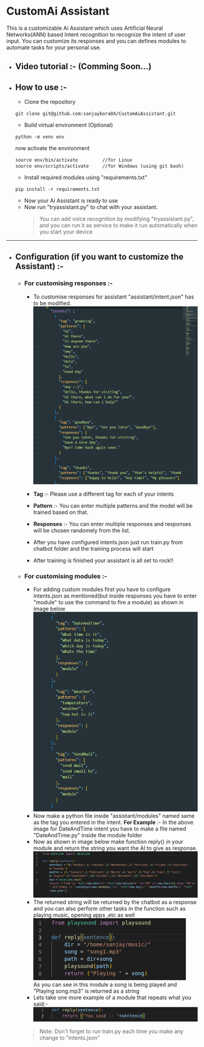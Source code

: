 # CustomAi Assistant
This is a customizable Ai Assistant which uses Artificial Neural Networks(ANN) based Intent recognition to recognize the intent of user input.
You can customize its responses and you can defines modules to automate tasks for your personal use.

* ## Video tutorial :- (Comming Soon...)
<!---[![Alt text](readmeContent/thumbnail.png)](link)</br>-->

* ## How to use :-
  * Clone the repository
  ```shell
  git clone git@github.com:sanjaybora04/CustomAiAssistant.git
  ```
  * Build virtual environment (Optional)
  ```shell
  python -m venv env
  ```
  now activate the environment
  ```shell
  source env/bin/activate         //for Linux
  source env/scripts/activate     //for Windows (using git bash)
  ```
  * Install required modules using "requirements.txt"
  ```shell
  pip install -r requirements.txt
  ```
  * Now your Ai Assistant is ready to use
  * Now run "tryassistant.py" to chat with your assistant.
    >You can add voice recognition by modifying "tryassistant.py",</br>
    > and you can run it as service to make it run automatically when you start your device
---
  
* ## Configuration (if you want to customize the Assistant) :- 
  * ### For customising responses :-
    * To customise responses for assistant "assistant/intent.json" has to be modified.</br>
    ![image](readmeContent/intentJson.png)</br>
    * **Tag** :- Please use a different tag for each of your intents 
    * **Pattern** :- You can enter multiple patterns and the model will be trained based on that.
    * **Responses** :- You can enter multiple responses and responses will be chosen randomely from the list.

    * After you have configured intents.json just run train.py from chatbot folder and the training process will start
    * After training is finished your assistant is all set to rock!!

  * ### For customising modules :-
    
    * For adding custom modules first you have to configure intents.json as mentioned(but inside responses you have to enter "module" to use the command to fire a module) as shown in image below</br>
    ![image](readmeContent/intentJson2.png)</br>
    * Now make a python file inside "assistant/modules" named same as the tag you entered in the intent. **For Example** :- In the above image for DateAndTime intent you have to make a file named "DateAndTime.py" inside the module folder
    * Now as shown in image below make function reply() in your module and return the string you want the AI to give as response.</br>
    ![image](readmeContent/module.png)</br>
    * The returned string will be returned by the chatbot as a response and you can also perform other tasks in the function such as playing music, opening apps ,etc as well</br>
    ![image](readmeContent/song.png)</br>
    As you can see in this module a song is being played and "Playing song.mp3" is returned as a string
    * Lets take one more example of a module that repeats what you said:-</br>
    ![image](readmeContent/repeat.png)
    >Note: Don't forget to run train.py each time you make any change to "intents.json"

